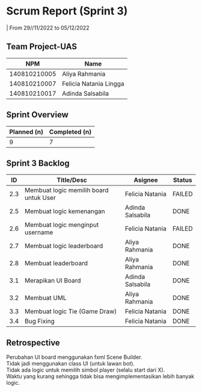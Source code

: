 # Scrum Report (Sprint 3)
| From 29//11/2022 to 05/12/2022

## Team Project-UAS
| NPM           | Name        |
| ------------- |-------------|
| 140810210005  | Aliya Rahmania |
| 140810210007  | Felicia Natania Lingga |
| 140810210017  | Adinda Salsabila |

## Sprint Overview
| Planned (n)   | Completed (n) |
| ------------- |-------------- |
| 9             | 7             |

## Sprint 3 Backlog

| ID  | Title/Desc | Asignee | Status |
| --- | ---------- | ------- | ------ |
| 2.3 | Membuat logic memilih board untuk User | Felicia Natania | FAILED |
| 2.5 | Membuat logic kemenangan | Adinda Salsabila | DONE |
| 2.6 | Membuat logic menginput username | Felicia Natania | FAILED |
| 2.7 | Membuat logic leaderboard | Aliya Rahmania | DONE |
| 2.8 | Membuat leaderboard | Aliya Rahmania | DONE |
| 3.1 | Merapikan UI Board | Adinda Salsabila | DONE |
| 3.2 | Membuat UML | Aliya Rahmania | DONE |
| 3.3 | Membuat logic Tie (Game Draw) | Felicia Natania | DONE |
| 3.4 | Bug Fixing | Felicia Natania | DONE |

## Retrospective 

Perubahan UI board menggunakan fxml Scene Builder.  
Tidak jadi menggunakan class UI (untuk lawan bot).  
Tidak ada logic untuk memilih simbol player (selalu start dari X).  
Waktu yang kurang sehingga tidak bisa mengimplementasikan lebih banyak logic. 
